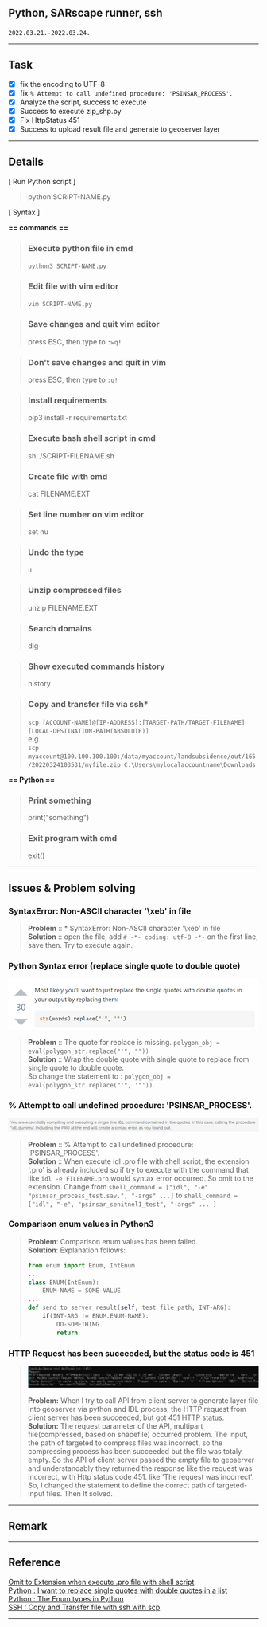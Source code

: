 ## Python, SARscape runner, ssh
`2022.03.21.-2022.03.24.`

---

## Task
* [x] fix the encoding to UTF-8
* [x] fix `% Attempt to call undefined procedure: 'PSINSAR_PROCESS'.`
* [x] Analyze the script, success to execute
* [x] Success to execute zip_shp.py
* [x] Fix HttpStatus 451
* [x] Success to upload result file and generate to geoserver layer

---

## Details

[ Run Python script ]
> python SCRIPT-NAME.py

[ Syntax ]

**== commands ==**

> ### Execute python file in cmd
> `python3 SCRIPT-NAME.py`

> ### Edit file with vim editor
> `vim SCRIPT-NAME.py`

> ### Save changes and quit vim editor
> press ESC, then type to `:wq!`

> ### Don't save changes and quit in vim
> press ESC, then type to `:q!`

> ### Install requirements
> pip3 install -r requirements.txt

> ### Execute bash shell script in cmd
> sh ./SCRIPT-FILENAME.sh
>
> ### Create file with cmd
> cat FILENAME.EXT

> ### Set line number on vim editor
> set nu

> ### Undo the type
> `u`

> ### Unzip compressed files
> unzip FILENAME.EXT

> ### Search domains
> dig

> ### Show executed commands history
> history

> ### Copy and transfer file via ssh*
> `scp [ACCOUNT-NAME]@[IP-ADDRESS]:[TARGET-PATH/TARGET-FILENAME] [LOCAL-DESTINATION-PATH(ABSOLUTE)]`  
> e.g.  
> `scp myaccount@100.100.100.100:/data/myaccount/landsubsidence/out/165/20220324103531/myfile.zip C:\Users\mylocalaccountname\Downloads`

**== Python ==**
> ### Print something
> print("something")

> ### Exit program with cmd
> exit()

---

## Issues & Problem solving
### SyntaxError: Non-ASCII character '\xeb' in file
> **Problem** :: * SyntaxError: Non-ASCII character '\xeb' in file  
> **Solution** :: open the file, add `# -*- coding: utf-8 -*-` on the first line, save then. Try to execute again.

### Python Syntax error (replace single quote to double quote)
![img.png](../../Assets/images/img.png)
> **Problem** :: The quote for replace is missing. `polygon_obj = eval(polygon_str.replace("'", ""))`  
> **Solution** :: Wrap the double quote with single quote to replace from single quote to double quote.   
> So change the statement to : `polygon_obj = eval(polygon_str.replace("'", '"'))`.


### % Attempt to call undefined procedure: 'PSINSAR_PROCESS'.
![img_1.png](../../Assets/images/img_1.png)
> **Problem** :: % Attempt to call undefined procedure: 'PSINSAR_PROCESS'.  
> **Solution** :: When execute idl .pro file with shell script, the extension '.pro' is already included so if try to execute with the command that like `idl -e FILENAME.pro` would syntax error occurred.
> So omit to the extension. Change from `shell_command = ["idl", "-e" "psinsar_process_test.sav.", "-args" ...]` to `shell_command = ["idl", "-e", "psinsar_senitnel1_test", "-args" ... ]`

### Comparison enum values in Python3
> **Problem**: Comparison enum values has been failed.    
> **Solution**: Explanation follows:
> ```python
> from enum import Enum, IntEnum
> ...
> class ENUM(IntEnum):
>     ENUM-NAME = SOME-VALUE
> ...
> def send_to_server_result(self, test_file_path, INT-ARG):
>     if(INT-ARG != ENUM.ENUM-NAME):
>         DO-SOMETHING
>         return
> ```

### HTTP Request has been succeeded, but the status code is 451
> ![http-img.png](../../Assets/images/http-image.png)
> 
> **Problem:** When I try to call API from client server to generate layer file into geoserver via python and IDL process, 
> the HTTP request from client server has been succeeded, but got 451 HTTP status.  
> **Solution:** The request parameter of the API, multipart file(compressed, based on shapefile) occurred problem. The input, the path of targeted to compress files was incorrect, so the compressing process has been succeeded but the file was totaly empty. So the API of client server passed the empty file to geoserver and understandably they returned the response like the request was incorrect, with Http status code 451.
> like 'The request was incorrect'. So, I changed the statement to define the correct path of targeted- input files. Then It solved.  

---

## Remark

---

## Reference

[Omit to Extension when execute .pro file with shell script](https://www.l3harrisgeospatial.com/Support/Forums/aft/7058)  
[Python : I want to replace single quotes with double quotes in a list](https://stackoverflow.com/questions/42183479/i-want-to-replace-single-quotes-with-double-quotes-in-a-list)  
[Python : The Enum types in Python](https://brownbears.tistory.com/531)  
[SSH : Copy and Transfer file with ssh with scp](https://hyunsuk2.github.io/2018/01/16/ssh/)  

---
